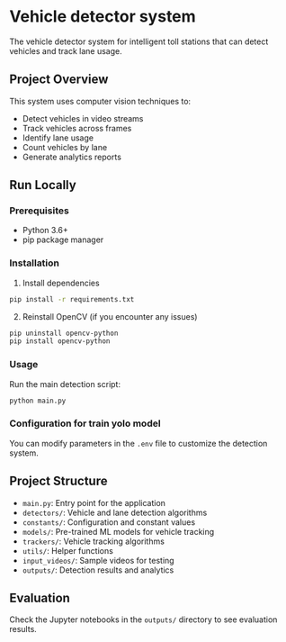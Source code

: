 # Vehicle detector system

The vehicle detector system for intelligent toll stations that can detect vehicles and track lane usage.

## Project Overview

This system uses computer vision techniques to:
- Detect vehicles in video streams
- Track vehicles across frames
- Identify lane usage
- Count vehicles by lane
- Generate analytics reports

## Run Locally

### Prerequisites
- Python 3.6+
- pip package manager

### Installation

1. Install dependencies

```bash
pip install -r requirements.txt
```

2. Reinstall OpenCV (if you encounter any issues)

```bash
pip uninstall opencv-python
pip install opencv-python
```

### Usage

Run the main detection script:

```bash
python main.py
```

### Configuration for train yolo model

You can modify parameters in the `.env` file to customize the detection system.

## Project Structure

- `main.py`: Entry point for the application
- `detectors/`: Vehicle and lane detection algorithms
- `constants/`: Configuration and constant values
- `models/`: Pre-trained ML models for vehicle tracking
- `trackers/`: Vehicle tracking algorithms
- `utils/`: Helper functions
- `input_videos/`: Sample videos for testing
- `outputs/`: Detection results and analytics

## Evaluation

Check the Jupyter notebooks in the `outputs/` directory to see evaluation results.


